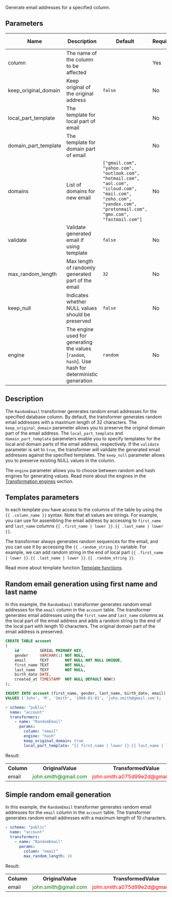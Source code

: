 Generate email addresses for a specified column.

## Parameters

| Name                 | Description                                                                                         | Default                                                                                                                                                                | Required | Supported DB types |
|----------------------|-----------------------------------------------------------------------------------------------------|------------------------------------------------------------------------------------------------------------------------------------------------------------------------|----------|--------------------|
| column               | The name of the column to be affected                                                               |                                                                                                                                                                        | Yes      | text, varchar      |
| keep_original_domain | Keep original of the original address                                                               | `false`                                                                                                                                                                | No       | -                  |
| local_part_template  | The template for local part of email                                                                |                                                                                                                                                                        | No       | -                  |
| domain_part_template | The template for domain part of email                                                               |                                                                                                                                                                        | No       | -                  |
| domains              | List of domains for new email                                                                       | `["gmail.com", "yahoo.com", "outlook.com", "hotmail.com", "aol.com", "icloud.com", "mail.com", "zoho.com", "yandex.com", "protonmail.com", "gmx.com", "fastmail.com"]` | No       | -                  |
| validate             | Validate generated email if using template                                                          | `false`                                                                                                                                                                | No       | -                  |
| max_random_length    | Max length of randomly generated part of the email                                                  | `32`                                                                                                                                                                   | No       | -                  |
| keep_null            | Indicates whether NULL values should be preserved                                                   | `false`                                                                                                                                                                | No       | -                  |
| engine               | The engine used for generating the values [`random`, `hash`]. Use hash for deterministic generation | `random`                                                                                                                                                               | No       | -                  |

## Description

The `RandomEmail` transformer generates random email addresses for the specified database column. By default, the
transformer generates random email addresses with a maximum length of 32 characters. The `keep_original_domain`
parameter allows you to preserve the original domain part of the email address. The `local_part_template`
and `domain_part_template` parameters enable you to specify templates for the local and domain parts of the email
address, respectively. If the `validate` parameter is set to `true`, the transformer will validate the generated email
addresses against the specified templates. The `keep_null` parameter allows you to preserve existing NULL values in the
column.

The `engine` parameter allows you to choose between random and hash engines for generating values. Read more about the
engines in the [Transformation engines](../transformation_engines.md) section.

## Templates parameters

In each template you have access to the columns of the table by using the `{{ .column_name }}` syntax. Note that
all values are strings. For example, you can use for assembling the email address by accessing to `first_name` and
`last_name` columns `{{ .first_name | lower }}.{{ .last_name | lower }}`.

The transformer always generates random sequences for the email, and you can use it by accessing
the `{{ .random_string }}` variable. For example, we can add random string in the end of local part
`{{ .first_name | lower }}.{{ .last_name | lower }}.{{ .random_string }}`.

Read more about template function [Template functions](../advanced_transformers/custom_functions/index.md).

## Random email generation using first name and last name

In this example, the `RandomEmail` transformer generates random email addresses for the `email` column in the `account`
table. The transformer generates email addresses using the `first_name` and `last_name` columns as the local part
of the email address and adds a random string to the end of the local part with length 10 characters. The original
domain part of the email address is preserved.

```sql
CREATE TABLE account
(
    id         SERIAL PRIMARY KEY,
    gender     VARCHAR(1) NOT NULL,
    email      TEXT       NOT NULL NOT NULL UNIQUE,
    first_name TEXT       NOT NULL,
    last_name  TEXT       NOT NULL,
    birth_date DATE,
    created_at TIMESTAMP  NOT NULL DEFAULT NOW()
);

INSERT INTO account (first_name, gender, last_name, birth_date, email)
VALUES ('John', 'M', 'Smith', '1980-01-01', 'john.smith@gmail.com');
```

```yaml title="RandomEmail transformer example"
- schema: "public"
  name: "account"
  transformers:
    - name: "RandomEmail"
      params:
        column: "email"
        engine: "hash"
        keep_original_domain: true
        local_part_template: "{{ first_name | lower }}.{{ last_name | lower }}.{{ .random_string | trunc 10 }}"
```

Result:

<table>
<tr>
<th>Column</th><th>OriginalValue</th><th>TransformedValue</th>
</tr>
<tr>
<td>email</td><td><span style="color:green">john.smith@gmail.com</span></td><td><span style="color:red">john.smith.a075d99e2d@gmail.com</span></td>
</tr>
</table>

## Simple random email generation

In this example, the `RandomEmail` transformer generates random email addresses for the `email` column in the `account`
table. The transformer generates random email addresses with a maximum length of 10 characters.

```yaml title="RandomEmail transformer example"
- schema: "public"
  name: "account"
  transformers:
    - name: "RandomEmail"
      params:
        column: "email"
        max_random_length: 10
```

Result:

<table>
<tr>
<th>Column</th><th>OriginalValue</th><th>TransformedValue</th>
</tr>
<tr>
<td>email</td><td><span style="color:green">john.smith@gmail.com</span></td><td><span style="color:red">john.smith.a075d99e2d@gmail.com</span></td>
</tr>
</table>
